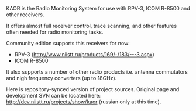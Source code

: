KAOR is the Radio Monitoring System for use with RPV-3, ICOM R-8500 and other receivers.

It offers almost full receiver control, trace scanning, and other features often needed for radio monitoring tasks.

Community edition supports this receivers for now:
  * RPV-3 (http://www.niistt.ru/products/169/-/183/---3.aspx)
  * ICOM R-8500

It also supports a number of other radio products i.e. antenna commutators and nigh frequency converters (up to 18GHz).

Here is repository-synced version of project sources. Original page and development SVN can be located here: http://dev.niistt.ru/projects/show/kaor (russian only at this time).
